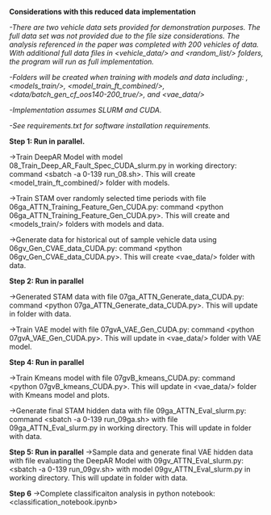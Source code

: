 **Considerations with this reduced data implementation**

*-There are two vehicle data sets provided for demonstration purposes. The full data set was not provided due to the file size considerations. The analysis referenced in the paper was completed with 200 vehicles of data. With additional full data files in <vehicle_data/> and <random_list/> folders, the program will run as full implementation.*

*-Folders will be created when training with models and data including: <data/>, <models_train/>, <model_train_ft_combined/>, <data/batch_gen_cf_oos140-200_true/>, and <vae_data/>*

*-Implementation assumes SLURM and CUDA.* 

*-See requirements.txt for software installation requirements.*

**Step 1: Run in parallel.**

->Train DeepAR Model with model 08_Train_Deep_AR_Fault_Spec_CUDA_slurm.py in working directory: command <sbatch -a 0-139 run_08.sh>. This will create <model_train_ft_combined/> folder with models.

->Train STAM over randomly selected time periods with file 06ga_ATTN_Training_Feature_Gen_CUDA.py: command <python 06ga_ATTN_Training_Feature_Gen_CUDA.py>. This will create <data/> and <models_train/> folders with models and data.

->Generate data for historical out of sample vehicle data using 06gv_Gen_CVAE_data_CUDA.py: command <python 06gv_Gen_CVAE_data_CUDA.py>. This will create <vae_data/> folder with data.

**Step 2: Run in parallel**

->Generated STAM data with file 07ga_ATTN_Generate_data_CUDA.py: command <python 07ga_ATTN_Generate_data_CUDA.py>. This will update in <data/> folder with data.

->Train VAE model with file 07gvA_VAE_Gen_CUDA.py: command <python 07gvA_VAE_Gen_CUDA.py>. This will update in <vae_data/> folder with VAE model.

**Step 4: Run in parallel**

->Train Kmeans model with file 07gvB_kmeans_CUDA.py: command <python 07gvB_kmeans_CUDA.py>.  This will update in <vae_data/> folder with Kmeans model and plots.

->Generate final STAM hidden data with file 09ga_ATTN_Eval_slurm.py: command <sbatch -a 0-139 run_09ga.sh> with file 09ga_ATTN_Eval_slurm.py in working directory. This will update in <data/> folder with data.

**Step 5: Run in parallel**
->Sample data and generate final VAE hidden data with file evaluating the DeepAR Model with 09gv_ATTN_Eval_slurm.py: <sbatch -a 0-139 run_09gv.sh> with model 09gv_ATTN_Eval_slurm.py in working directory. This will update in <data> folder with data.

**Step 6**
->Complete classificaiton analysis in python notebook: <classification_notebook.ipynb> 







